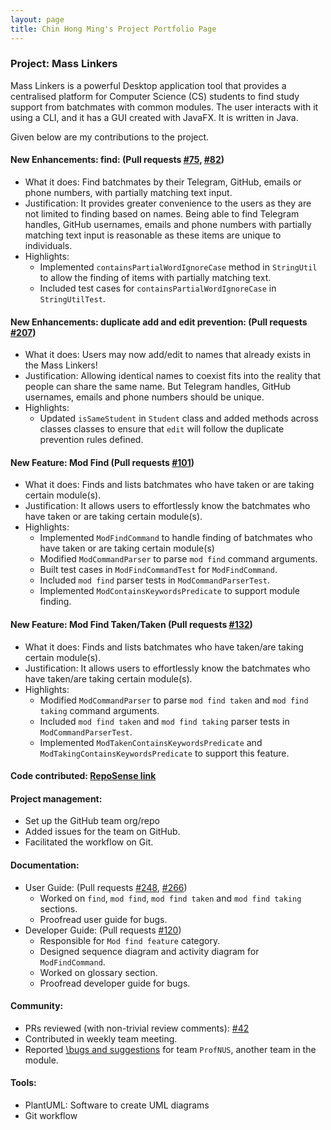 ```yaml
---
layout: page
title: Chin Hong Ming's Project Portfolio Page
---
```


### Project: Mass Linkers

Mass Linkers is a powerful Desktop application tool that provides a centralised platform for Computer Science (CS) students to find study support from batchmates with common modules. The user interacts with it using a CLI, and it has a GUI created with JavaFX. It is written in Java.

Given below are my contributions to the project.

#### New Enhancements: find: (Pull requests [\#75](https://github.com/AY2223S1-CS2103T-T11-4/tp/pull/75), [\#82](https://github.com/AY2223S1-CS2103T-T11-4/tp/pull/82))
* What it does: Find batchmates by their Telegram, GitHub, emails or phone numbers, with partially matching text input.
* Justification: It provides greater convenience to the users as they are not limited to finding based on names. Being able to find Telegram handles, GitHub usernames, emails and phone numbers with partially matching text input is reasonable as these items are unique to individuals. 
* Highlights:
  * Implemented `containsPartialWordIgnoreCase` method in `StringUtil` to allow the finding of items with partially matching text.
  * Included test cases for `containsPartialWordIgnoreCase` in `StringUtilTest`.

#### New Enhancements: duplicate add and edit prevention: (Pull requests [\#207](https://github.com/AY2223S1-CS2103T-T11-4/tp/pull/207))
* What it does: Users may now add/edit to names that already exists in the Mass Linkers!
* Justification: Allowing identical names to coexist fits into the reality that people can share the same name. But Telegram handles, GitHub usernames, emails and phone numbers should be unique.
* Highlights:
  * Updated `isSameStudent` in `Student` class and added methods across classes classes to ensure that `edit` will follow the duplicate prevention rules defined.

#### New Feature: Mod Find (Pull requests [\#101](https://github.com/AY2223S1-CS2103T-T11-4/tp/pull/101))
* What it does: Finds and lists batchmates who have taken or are taking certain module(s).
* Justification: It allows users to effortlessly know the batchmates who have taken or are taking certain module(s).
* Highlights:
  * Implemented `ModFindCommand` to handle finding of batchmates who have taken or are taking certain module(s)
  * Modified `ModCommandParser` to parse `mod find` command arguments.
  * Built test cases in `ModFindCommandTest` for `ModFindCommand`.
  * Included `mod find` parser tests in `ModCommandParserTest`.
  * Implemented `ModContainsKeywordsPredicate` to support module finding.

#### New Feature: Mod Find Taken/Taken (Pull requests [\#132](https://github.com/AY2223S1-CS2103T-T11-4/tp/pull/132))
* What it does: Finds and lists batchmates who have taken/are taking certain module(s).
* Justification: It allows users to effortlessly know the batchmates who have taken/are taking certain module(s).
* Highlights:
  * Modified `ModCommandParser` to parse `mod find taken` and `mod find taking` command arguments.
  * Included `mod find taken` and `mod find taking` parser tests in `ModCommandParserTest`.
  * Implemented `ModTakenContainsKeywordsPredicate` and `ModTakingContainsKeywordsPredicate` to support this feature.

#### Code contributed: [RepoSense link](https://nus-cs2103-ay2223s1.github.io/tp-dashboard/?search=chm252&breakdown=true)

#### Project management:
* Set up the GitHub team org/repo
* Added issues for the team on GitHub.
* Facilitated the workflow on Git.

#### Documentation:
* User Guide: (Pull requests [\#248](https://github.com/AY2223S1-CS2103T-T11-4/tp/pull/248), [\#266](https://github.com/AY2223S1-CS2103T-T11-4/tp/pull/266))
    * Worked on `find`, `mod find`, `mod find taken` and `mod find taking` sections.
    * Proofread user guide for bugs.
* Developer Guide: (Pull requests [\#120](https://github.com/AY2223S1-CS2103T-T11-4/tp/pull/120))
    * Responsible for `Mod find feature` category.
    * Designed sequence diagram and activity diagram for `ModFindCommand`.
    * Worked on glossary section.
    * Proofread developer guide for bugs.

#### Community:
* PRs reviewed (with non-trivial review comments): [\#42](https://github.com/AY2223S1-CS2103T-T11-4/tp/pull/42)
* Contributed in weekly team meeting.
* Reported [\bugs and suggestions](https://github.com/chm252/ped/issues) for team `ProfNUS`, another team in the module.

#### Tools:
* PlantUML: Software to create UML diagrams
* Git workflow
